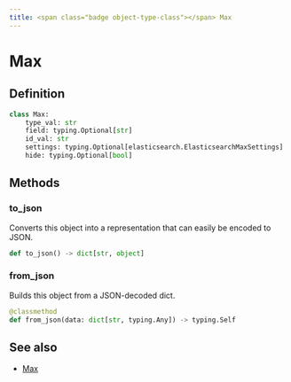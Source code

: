 ```yaml
---
title: <span class="badge object-type-class"></span> Max
---
```

# <span class="badge object-type-class"></span> Max

## Definition

```python
class Max:
    type_val: str
    field: typing.Optional[str]
    id_val: str
    settings: typing.Optional[elasticsearch.ElasticsearchMaxSettings]
    hide: typing.Optional[bool]
```
## Methods

### <span class="badge object-method"></span> to_json

Converts this object into a representation that can easily be encoded to JSON.

```python
def to_json() -> dict[str, object]
```

### <span class="badge object-method"></span> from_json

Builds this object from a JSON-decoded dict.

```python
@classmethod
def from_json(data: dict[str, typing.Any]) -> typing.Self
```

## See also

 * <span class="badge builder"></span> [Max](./builder-Max.md)
